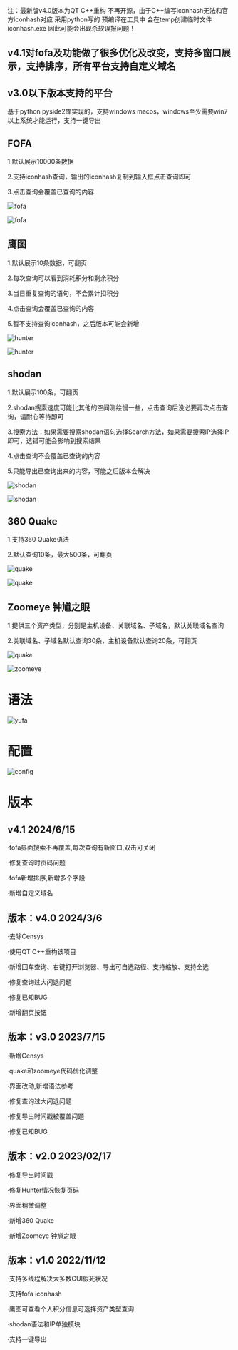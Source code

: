 注：最新版v4.0版本为QT C++重构 不再开源，由于C++编写iconhash无法和官方iconhash对应 采用python写的 预编译在工具中 会在temp创建临时文件iconhash.exe 因此可能会出现杀软误报问题！

## v4.1对fofa及功能做了很多优化及改变，支持多窗口展示，支持排序，所有平台支持自定义域名

## v3.0以下版本支持的平台

基于python pyside2库实现的，支持windows macos，windows至少需要win7以上系统才能运行，支持一键导出



## FOFA

1.默认展示10000条数据

2.支持iconhash查询，输出的iconhash复制到输入框点击查询即可

3.点击查询会覆盖已查询的内容


![fofa](image/fofa.png)

![fofa](image/fofa_export.png)


## 鹰图

1.默认展示10条数据，可翻页 

2.每次查询可以看到消耗积分和剩余积分

3.当日重复查询的语句，不会累计扣积分

4.点击查询会覆盖已查询的内容

5.暂不支持查询iconhash，之后版本可能会新增


![hunter](image/hunter.png)


![hunter](image/hunter_export.png)

## shodan

1.默认展示100条，可翻页   

2.shodan搜索速度可能比其他的空间测绘慢一些，点击查询后没必要再次点击查询，请耐心等待即可   
 
3.搜索方法：如果需要搜索shodan语句选择Search方法，如果需要搜索IP选择IP即可，选错可能会影响到搜索结果

4.点击查询不会覆盖已查询的内容

5.只能导出已查询出来的内容，可能之后版本会解决

![shodan](image/shodan.png)


![shodan](image/shodan_export.png)



## 360 Quake

1.支持360 Quake语法

2.默认查询10条，最大500条，可翻页


![quake](image/quake.png)


![quake](image/quake_export.png)


## Zoomeye 钟馗之眼

1.提供三个资产类型，分别是主机设备、关联域名、子域名，默认关联域名查询

2.关联域名、子域名默认查询30条，主机设备默认查询20条，可翻页

![quake](image/zoomeye.png)

![zoomeye](image/zoomeye_export.png)


# 语法

![yufa](image/yufa.png)



# 配置

![config](image/config.png)



# 版本

## v4.1 2024/6/15

·fofa界面搜索不再覆盖,每次查询有新窗口,双击可关闭

·修复查询时页码问题

·fofa新增排序,新增多个字段

·新增自定义域名


## 版本：v4.0 2024/3/6

·去除Censys

·使用QT C++重构该项目

·新增回车查询、右键打开浏览器、导出可自选路径、支持缩放、支持全选

·修复查询过大闪退问题

·修复已知BUG

·新增翻页按钮


## 版本：v3.0 2023/7/15

·新增Censys

·quake和zoomeye代码优化调整

·界面改动,新增语法参考

·修复查询过大闪退问题

·修复导出时间戳被覆盖问题

·修复已知BUG


## 版本：v2.0 2023/02/17

·修复导出时间戳

·修复Hunter情况恢复页码

·界面稍微调整

·新增360 Quake

·新增Zoomeye 钟馗之眼


## 版本：v1.0 2022/11/12

·支持多线程解决大多数GUI假死状况

·支持fofa iconhash

·鹰图可查看个人积分信息可选择资产类型查询

·shodan语法和IP单独模块

·支持一键导出 
